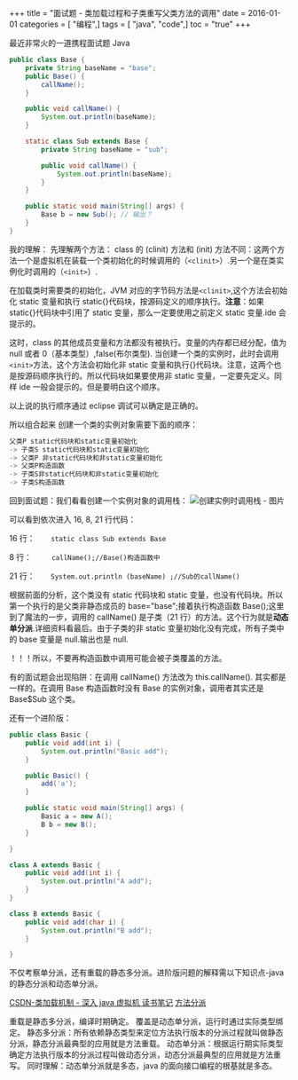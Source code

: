 +++
title = "面试题 - 类加载过程和子类重写父类方法的调用"
date = 2016-01-01
categories = [ "编程",]
tags = [ "java", "code",]
toc = "true"
+++


最近非常火的一道携程面试题 Java
```java
public class Base {
    private String baseName = "base";
    public Base() {
        callName();
    }

    public void callName() {
        System.out.println(baseName);
    }

    static class Sub extends Base {
        private String baseName = "sub";

        public void callName() {
            System.out.println(baseName);
        }
    }

    public static void main(String[] args) {
        Base b = new Sub(); // 输出？
    }
}
```

<!--more-->

我的理解：
先理解两个方法： 
class 的 (clinit) 方法和 (init) 方法不同：这两个方法一个是虚拟机在装载一个类初始化的时候调用的（`<clinit>`）.另一个是在类实例化时调用的（`<init>`）.

在加载类时需要类的初始化，JVM 对应的字节码方法是`<clinit>`,这个方法会初始化 static 变量和执行 static{}代码块，按源码定义的顺序执行。**注意**：如果 static{}代码块中引用了 static 变量，那么一定要使用之前定义 static 变量.ide 会提示的。

这时，class 的其他成员变量和方法都没有被执行。变量的内存都已经分配，值为 null 或者 0（基本类型）,false(布尔类型).
当创建一个类的实例时，此时会调用`<init>`方法，这个方法会初始化非 static 变量和执行{}代码块。注意，这两个也是按源码顺序执行的。所以代码块如果要使用非 static 变量，一定要先定义。同样 ide 一般会提示的。但是要明白这个顺序。

以上说的执行顺序通过 eclipse 调试可以确定是正确的。

所以组合起来 创建一个类的实例对象需要下面的顺序：

``` s
父类P static代码块和static变量初始化 
-> 子类S static代码块和static变量初始化  
-> 父类P 非static代码块和非static变量初始化 
-> 父类P构造函数 
-> 子类S非static代码块和非static变量初始化 
-> 子类S构造函数
```

回到面试题：我们看看创建一个实例对象的调用栈：
![创建实例时调用栈 - 图片](https://jsd.cdn.zzko.cn/gh/zhimoe/zhimoe.pic@main/pic/base-sub.7jmh61bdbbo0.webp)

可以看到依次进入 16, 8, 21 行代码：

16 行：`    static class Sub extends Base`

8 行：`     callName();//Base()构造函数中`

21 行：`    System.out.println (baseName) ;//Sub的callName()`

根据前面的分析，这个类没有 static 代码块和 static 变量，也没有代码块。所以第一个执行的是父类非静态成员的 base="base";接着执行构造函数 Base();这里到了魔法的一步，调用的 callName() 是子类（21 行）的方法。这个行为就是**动态单分派**.详细资料看最后。由于子类的非 static 变量初始化没有完成，所有子类中的 base 变量是 null.输出也是 null.

！！！所以，不要再构造函数中调用可能会被子类覆盖的方法。

有的面试题会出现陷阱：在调用 callName() 方法改为 this.callName(). 其实都是一样的。在调用 Base 构造函数时没有 Base 的实例对象，调用者其实还是 Base$Sub 这个类。


还有一个进阶版：

```java
public class Basic {
	public void add(int i) {
		System.out.println("Basic add");
	}

	public Basic() {
		add('a');
	}

	public static void main(String[] args) {
		Basic a = new A();
		B b = new B();
	}

}

class A extends Basic {
	public void add(int i) {
		System.out.println("A add");
	}
}

class B extends Basic {
	public void add(char i) {
		System.out.println("B add");
	}

}
```
不仅考察单分派，还有重载的静态多分派。进阶版问题的解释需以下知识点-java 的静态分派和动态单分派。

[CSDN-类加载机制 - 深入 java 虚拟机 读书笔记](http://blog.csdn.net/ns_code/article/details/17881581)
[方法分派](http://rednaxelafx.iteye.com/blog/260206)

重载是静态多分派，编译时期确定。 
覆盖是动态单分派，运行时通过实际类型绑定。
静态多分派：所有依赖静态类型来定位方法执行版本的分派过程就叫做静态分派，静态分派最典型的应用就是方法重载。
动态单分派：根据运行期实际类型确定方法执行版本的分派过程叫做动态分派，动态分派最典型的应用就是方法重写。
同时理解：动态单分派就是多态，java 的面向接口编程的根基就是多态。
